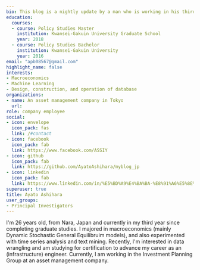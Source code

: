 ```yaml
---
bio: This blog is a nightly update by a man who is working in his third year since completing graduate school. The content of this blog has nothing to do with the official position of the author's organization.
education:
  courses:
  - course: Policy Studies Master
    institution: Kwansei-Gakuin University Graduate School
    year: 2018
  - course: Policy Studies Bachelor
    institution: Kwansei-Gakuin University
    year: 2016
email: "apb08567@gmail.com"
highlight_name: false
interests:
- Macroeconomics
- Machine Learning
- Design, construction, and operation of database
organizations:
- name: An asset management company in Tokyo
  url: 
role: company employee
social:
- icon: envelope
  icon_pack: fas
  link: /#contact
- icon: facebook
  icon_pack: fab
  link: https://www.facebook.com/ASSIY
- icon: github
  icon_pack: fab
  link: https://github.com/AyatoAshihara/myblog_jp
- icon: linkedin
  icon_pack: fab
  link: https://www.linkedin.com/in/%E5%BD%A9%E4%BA%BA-%E8%91%A6%E5%8E%9F-9391b7143/
superuser: true
title: Ayato Ashihara
user_groups:
- Principal Investigators
---
```


I'm 26 years old, from Nara, Japan and currently in my third year since completing graduate studies. I majored in macroeconomics (mainly Dynamic Stochastic General Equilibruim models), and also experimented with time series analysis and text mining. Recently, I'm interested in data wrangling and am studying for certification to advance my career as an (infrastructure) engineer. Currently, I am working in the Investment Planning Group at an asset management company.